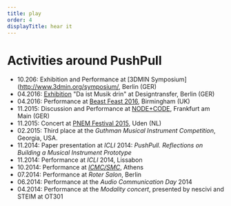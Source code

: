 ```yaml
---
title: play
order: 4
displayTitle: hear it
---
```



# Activities around PushPull

- 10.206: Exhibition and Performance at [3DMIN Symposium](http://www.3dmin.org/symposium/, Berlin (GER)
- 04.2016: [Exhibition](http://www.designtransfer.udk-berlin.de/da-ist-musik-drin/) "Da ist Musik drin" at Designtransfer, Berlin (GER)
- 04.2016: Performance at [Beast Feast 2016](http://www.beast.bham.ac.uk/beast-feast-2016/beast-feast-2016/), Birmingham (UK)
- 11.2015: Discussion and Performance at [NODE+CODE](https://www.facebook.com/events/1660622327515157/), Frankfurt am Main (GER)
- 11.2015: Concert at [PNEM Festival 2015](http://www.soundartfestival.nl/2015.html), Uden (NL)
- 02.2015: Third place at the *Guthman Musical Instrument Competition*, Georgia, USA.
- 11.2014: Paper presentation at *ICLI* 2014: *PushPull. Reflections on Building a Musical Instrument Prototype*
- 11.2014: Performance at *ICLI* 2014, Lissabon
- 10.2014: Performance at *[ICMC/SMC](http://www.icmc14-smc14.net/)*, Athens
- 07.2014: Performance at *Roter Salon*, Berlin
- 06.2014: Performance at the *Audio Communication Day* 2014
- 04.2014: Performance at the *Modality concert*, presented by nescivi and STEIM at OT301
